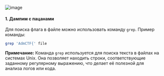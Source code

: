 ![image](https://github.com/user-attachments/assets/ba54b6ab-02f8-451f-b0c5-cbfdd7f7b0fb)

#### 1. Дампим с пацанами

Для поиска флага в файле можно использовать команду `grep`. Пример команды:

```bash
grep 'AdmCTF{' file
```

**Примечание:** Команда `grep` используется для поиска текста в файлах на системах Unix. Она позволяет находить строки, соответствующие заданному регулярному выражению, что делает её полезной для анализа логов или кода.

